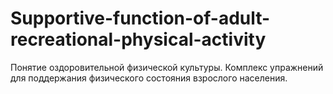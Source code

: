 # Supportive-function-of-adult-recreational-physical-activity
Понятие оздоровительной физической культуры. Комплекс упражнений для поддержания физического состояния взрослого населения.
